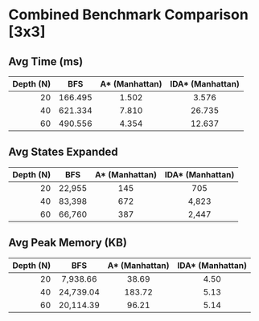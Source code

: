 # Combined Benchmark Comparison [3x3]

## Avg Time (ms)

| Depth (N) | BFS | A* (Manhattan) | IDA* (Manhattan) |
| ---: | :---: | :---: | :---: |
| 20 | 166.495 | 1.502 | 3.576 |
| 40 | 621.334 | 7.810 | 26.735 |
| 60 | 490.556 | 4.354 | 12.637 |

## Avg States Expanded

| Depth (N) | BFS | A* (Manhattan) | IDA* (Manhattan) |
| ---: | :---: | :---: | :---: |
| 20 | 22,955 | 145 | 705 |
| 40 | 83,398 | 672 | 4,823 |
| 60 | 66,760 | 387 | 2,447 |

## Avg Peak Memory (KB)

| Depth (N) | BFS | A* (Manhattan) | IDA* (Manhattan) |
| ---: | :---: | :---: | :---: |
| 20 | 7,938.66 | 38.69 | 4.50 |
| 40 | 24,739.04 | 183.72 | 5.13 |
| 60 | 20,114.39 | 96.21 | 5.14 |

